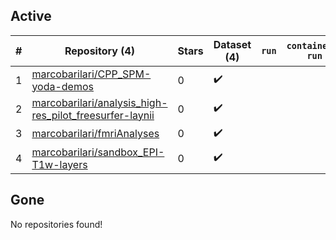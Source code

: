 ## Active
| # | Repository (4) | Stars | Dataset (4) | `run` | `containers-run` |
| --- | --- | --- | --- | --- | --- |
| 1 | [marcobarilari/CPP_SPM-yoda-demos](https://github.com/marcobarilari/CPP_SPM-yoda-demos) | 0 | :heavy_check_mark: |  |  |
| 2 | [marcobarilari/analysis_high-res_pilot_freesurfer-laynii](https://github.com/marcobarilari/analysis_high-res_pilot_freesurfer-laynii) | 0 | :heavy_check_mark: |  |  |
| 3 | [marcobarilari/fmriAnalyses](https://github.com/marcobarilari/fmriAnalyses) | 0 | :heavy_check_mark: |  |  |
| 4 | [marcobarilari/sandbox_EPI-T1w-layers](https://github.com/marcobarilari/sandbox_EPI-T1w-layers) | 0 | :heavy_check_mark: |  |  |

## Gone
No repositories found!
